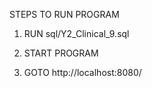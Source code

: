 STEPS TO RUN PROGRAM

1) RUN sql/Y2_Clinical_9.sql

2) START PROGRAM

3) GOTO http://localhost:8080/